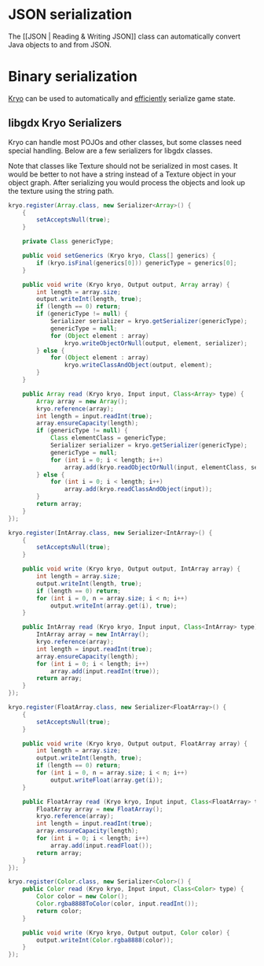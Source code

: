 # JSON serialization #

The [[JSON | Reading & Writing JSON]] class can automatically convert Java objects to and from JSON.

# Binary serialization #

[Kryo](https://github.com/EsotericSoftware/kryo) can be used to automatically and [efficiently](https://github.com/eishay/jvm-serializers/wiki) serialize game state.

## libgdx Kryo Serializers ##

Kryo can handle most POJOs and other classes, but some classes need special handling. Below are a few serializers for libgdx classes. 

Note that classes like Texture should not be serialized in most cases. It would be better to not have a string instead of a Texture object in your object graph. After serializing you would process the objects and look up the texture using the string path.

```java
kryo.register(Array.class, new Serializer<Array>() {
	{
		setAcceptsNull(true);
	}

	private Class genericType;

	public void setGenerics (Kryo kryo, Class[] generics) {
		if (kryo.isFinal(generics[0])) genericType = generics[0];
	}

	public void write (Kryo kryo, Output output, Array array) {
		int length = array.size;
		output.writeInt(length, true);
		if (length == 0) return;
		if (genericType != null) {
			Serializer serializer = kryo.getSerializer(genericType);
			genericType = null;
			for (Object element : array)
				kryo.writeObjectOrNull(output, element, serializer);
		} else {
			for (Object element : array)
				kryo.writeClassAndObject(output, element);
		}
	}

	public Array read (Kryo kryo, Input input, Class<Array> type) {
		Array array = new Array();
		kryo.reference(array);
		int length = input.readInt(true);
		array.ensureCapacity(length);
		if (genericType != null) {
			Class elementClass = genericType;
			Serializer serializer = kryo.getSerializer(genericType);
			genericType = null;
			for (int i = 0; i < length; i++)
				array.add(kryo.readObjectOrNull(input, elementClass, serializer));
		} else {
			for (int i = 0; i < length; i++)
				array.add(kryo.readClassAndObject(input));
		}
		return array;
	}
});

kryo.register(IntArray.class, new Serializer<IntArray>() {
	{
		setAcceptsNull(true);
	}

	public void write (Kryo kryo, Output output, IntArray array) {
		int length = array.size;
		output.writeInt(length, true);
		if (length == 0) return;
		for (int i = 0, n = array.size; i < n; i++)
			output.writeInt(array.get(i), true);
	}

	public IntArray read (Kryo kryo, Input input, Class<IntArray> type) {
		IntArray array = new IntArray();
		kryo.reference(array);
		int length = input.readInt(true);
		array.ensureCapacity(length);
		for (int i = 0; i < length; i++)
			array.add(input.readInt(true));
		return array;
	}
});

kryo.register(FloatArray.class, new Serializer<FloatArray>() {
	{
		setAcceptsNull(true);
	}

	public void write (Kryo kryo, Output output, FloatArray array) {
		int length = array.size;
		output.writeInt(length, true);
		if (length == 0) return;
		for (int i = 0, n = array.size; i < n; i++)
			output.writeFloat(array.get(i));
	}

	public FloatArray read (Kryo kryo, Input input, Class<FloatArray> type) {
		FloatArray array = new FloatArray();
		kryo.reference(array);
		int length = input.readInt(true);
		array.ensureCapacity(length);
		for (int i = 0; i < length; i++)
			array.add(input.readFloat());
		return array;
	}
});

kryo.register(Color.class, new Serializer<Color>() {
	public Color read (Kryo kryo, Input input, Class<Color> type) {
		Color color = new Color();
		Color.rgba8888ToColor(color, input.readInt());
		return color;
	}

	public void write (Kryo kryo, Output output, Color color) {
		output.writeInt(Color.rgba8888(color));
	}
});
```